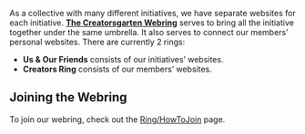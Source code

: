 As a collective with many different initiatives, we have separate websites for each initiative. [**The Creatorsgarten Webring**](/ring) serves to bring all the initiative together under the same umbrella. It also serves to connect our members’ personal websites. There are currently 2 rings:

- **Us & Our Friends** consists of our initiatives’ websites.
- **Creators Ring** consists of our members’ websites.

## Joining the Webring

To join our webring, check out the [Ring/HowToJoin](/wiki/Ring/HowToJoin) page.
